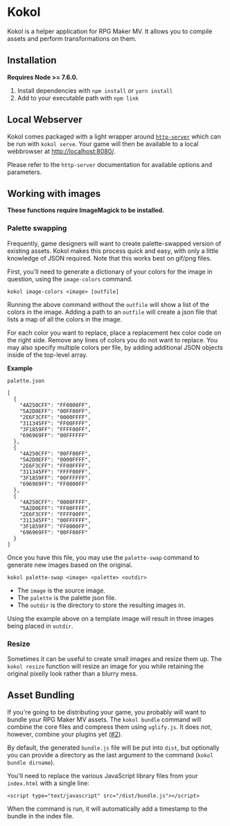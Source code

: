 # Kokol

Kokol is a helper application for RPG Maker MV.  It allows you to compile assets
and perform transformations on them.

## Installation

**Requires Node >= 7.6.0.**

1. Install dependencies with `npm install` or `yarn install`
2. Add to your executable path with `npm link`

## Local Webserver

Kokol comes packaged with a light wrapper around
[`http-server`](https://www.npmjs.com/package/http-server) which can be run with
`kokol serve`.  Your game will then be available to a local webbrowser at
<http://localhost:8080/>.

Please refer to the `http-server` documentation for available
options and parameters.

## Working with images

**These functions require ImageMagick to be installed.**

### Palette swapping

Frequently, game designers will want to create palette-swapped version of
existing assets.  Kokol makes this process quick and easy, with only a little
knowledge of JSON required.  Note that this works best on gif/png files.

First, you'll need to generate a dictionary of your colors for the image in
question, using the `image-colors` command.

`kokol image-colors <image> [outfile]`

Running the above command without the `outfile` will show a list of the colors
in the image. Adding a path to an `outfile` will create a json file that lists
a map of all the colors in the image.

For each color you want to replace, place a replacement hex color code on the
right side. Remove any lines of colors you do not want to replace. You may also
specify multiple colors per file, by adding additional JSON objects inside of
the top-level array.

**Example**

```
palette.json

[
  {
    "4A250CFF": "FF0000FF",
    "5A2D0EFF": "00FF00FF",
    "2E6F3CFF": "0000FFFF",
    "311345FF": "FF00FFFF",
    "3F1859FF": "FFFF00FF",
    "696969FF": "00FFFFFF"
  },
  {
    "4A250CFF": "00FF00FF",
    "5A2D0EFF": "0000FFFF",
    "2E6F3CFF": "FF00FFFF",
    "311345FF": "FFFF00FF",
    "3F1859FF": "00FFFFFF",
    "696969FF": "FF0000FF"
  },
  {
    "4A250CFF": "0000FFFF",
    "5A2D0EFF": "FF00FFFF",
    "2E6F3CFF": "FFFF00FF",
    "311345FF": "00FFFFFF",
    "3F1859FF": "FF0000FF",
    "696969FF": "00FF00FF"
  }
]
```

Once you have this file, you may use the `palette-swap` command to generate new
images based on the original.

`kokol palette-swap <image> <palette> <outdir>`

* The `image` is the source image.
* The `palette` is the palette json file.
* The `outdir` is the directory to store the resulting images in.

Using the example above on a template image will result in three images being
placed in `outdir`.

### Resize

Sometimes it can be useful to create small images and resize them up. The
`kokol resize` function will resize an image for you while retaining the
original pixelly look rather than a blurry mess.

## Asset Bundling

If you're going to be distributing your game, you probably will want to bundle
your RPG Maker MV assets. The `kokol bundle` command will combine the core files
and compress them using `uglify.js`.  It does *not*, however, combine your
plugins yet ([#2](https://github.com/krues8dr/kokol/issues/2)).

By default, the generated `bundle.js` file will be put into `dist`, but
optionally you can provide a directory as the last argument to the command
(`kokol bundle dirname`).

You'll need to replace the various JavaScript library files from your
`index.html` with a single line:

```
<script type="text/javascript" src="/dist/bundle.js"></script>
```

When the command is run, it will automatically add a timestamp to the bundle in
the index file.
